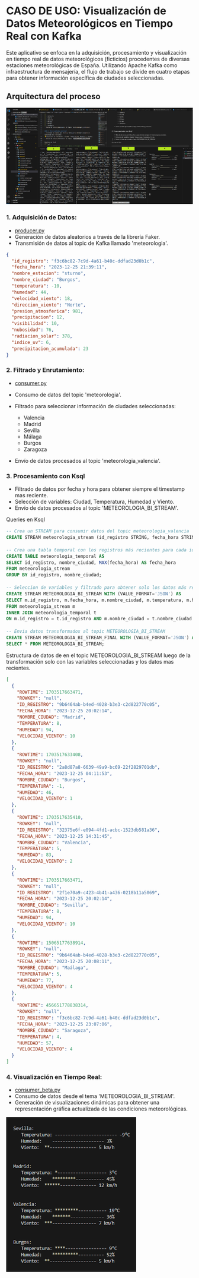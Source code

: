 # CASO DE USO: Visualización de Datos Meteorológicos en Tiempo Real con Kafka

Este aplicativo se enfoca en la adquisición, procesamiento y visualización en tiempo real de datos meteorológicos (ficticios) procedentes de diversas estaciones meteorológicas de España. Utilizando Apache Kafka como infraestructura de mensajería, el flujo de trabajo se divide en cuatro etapas para obtener información específica de ciudades seleccionadas.

## Arquitectura del proceso

![Texto Alternativo](Screenshot_1.png)

### 1. Adquisición de Datos:

- [producer.py](producer.py) 
- Generación de datos aleatorios a través de la librería Faker.
- Transmisión de datos al topic de Kafka llamado 'meteorologia'.

```json
{
  "id_registro": "f3c6bc82-7c9d-4a61-b40c-ddfad23d0b1c",
  "fecha_hora": "2023-12-25 21:39:11",
  "nombre_estacion": "sturno",
  "nombre_ciudad": "Burgos",
  "temperatura": -10,
  "humedad": 44,
  "velocidad_viento": 18,
  "direccion_viento": "Norte",
  "presion_atmosferica": 981,
  "precipitacion": 12,
  "visibilidad": 10,
  "nubosidad": 76,
  "radiacion_solar": 378,
  "indice_uv": 6,
  "precipitacion_acumulada": 23
}

```
### 2. Filtrado y Enrutamiento:
- [consumer.py](consumer.py)
- Consumo de datos del topic 'meteorologia'.
- Filtrado para seleccionar información de ciudades seleccionadas: 
  
  - Valencia
  - Madrid
  - Sevilla
  - Málaga
  - Burgos
  - Zaragoza
- Envío de datos procesados al topic 'meteorologia_valencia'.

### 3. Procesamiento con Ksql
- Filtrado de datos por fecha y hora para obtener siempre el timestamp mas reciente.
- Selección de variables: Ciudad, Temperatura, Humedad y Viento.
- Envío de datos procesados al topic 'METEOROLOGIA_BI_STREAM'.

Queries en Ksql
 ```sql
-- Crea un STREAM para consumir datos del topic meteorologia_valencia
CREATE STREAM meteorologia_stream (id_registro STRING, fecha_hora STRING, nombre_ciudad STRING, temperatura INT, humedad INT, velocidad_viento) WITH (KAFKA_TOPIC='meteorologia_valencia', VALUE_FORMAT='JSON');

-- Crea una tabla temporal con los registros más recientes para cada id_registro y nombre_ciudad
CREATE TABLE meteorologia_temporal AS
SELECT id_registro, nombre_ciudad, MAX(fecha_hora) AS fecha_hora
FROM meteorologia_stream
GROUP BY id_registro, nombre_ciudad;

-- Seleccion de variables y filtrado para obtener solo los datos más recientes de cada ciudad
CREATE STREAM METEOROLOGIA_BI_STREAM WITH (VALUE_FORMAT='JSON') AS
SELECT m.id_registro, m.fecha_hora, m.nombre_ciudad, m.temperatura, m.humedad, m.velocidad_viento
FROM meteorologia_stream m
INNER JOIN meteorologia_temporal t
ON m.id_registro = t.id_registro AND m.nombre_ciudad = t.nombre_ciudad AND m.fecha_hora = t.fecha_hora;

-- Envia datos transformados al topic METEOROLOGIA_BI_STREAM
CREATE STREAM METEOROLOGIA_BI_STREAM_FINAL WITH (VALUE_FORMAT='JSON') AS
SELECT * FROM METEOROLOGIA_BI_STREAM;

```

Estructura de datos de en el topic METEOROLOGIA_BI_STREAM luego de la transformación solo con las variables seleccionadas y los datos mas recientes.

```json
[
  {
    "ROWTIME": 1703517663471,
    "ROWKEY": "null",
    "ID_REGISTRO": "9b6464ab-b4ed-4028-b3e3-c2d822770c05",
    "FECHA_HORA": "2023-12-25 20:02:14",
    "NOMBRE_CIUDAD": "Madrid",
    "TEMPERATURA": 8,
    "HUMEDAD": 94,
    "VELOCIDAD_VIENTO": 10
  },
  {
    "ROWTIME": 1703517633408,
    "ROWKEY": "null",
    "ID_REGISTRO": "2a8d87a8-6639-49a9-bc69-22f2829701db",
    "FECHA_HORA": "2023-12-25 04:11:53",
    "NOMBRE_CIUDAD": "Burgos",
    "TEMPERATURA": -1,
    "HUMEDAD": 46,
    "VELOCIDAD_VIENTO": 1
  },
  {
    "ROWTIME": 1703517635410,
    "ROWKEY": "null",
    "ID_REGISTRO": "32375e6f-e094-4fd1-acbc-1523db581a36",
    "FECHA_HORA": "2023-12-25 14:31:45",
    "NOMBRE_CIUDAD": "Valencia",
    "TEMPERATURA": 5,
    "HUMEDAD": 83,
    "VELOCIDAD_VIENTO": 2
  },
  {
    "ROWTIME": 1703517663471,
    "ROWKEY": "null",
    "ID_REGISTRO": "2f1e70a9-c423-4b41-a436-0218b11a5069",
    "FECHA_HORA": "2023-12-25 20:02:14",
    "NOMBRE_CIUDAD": "Sevilla",
    "TEMPERATURA": 8,
    "HUMEDAD": 94,
    "VELOCIDAD_VIENTO": 10
  },
  {
    "ROWTIME": 15065177638914,
    "ROWKEY": "null",
    "ID_REGISTRO": "9b6464ab-b4ed-4028-b3e3-c2d822770c05",
    "FECHA_HORA": "2023-12-25 20:08:11",
    "NOMBRE_CIUDAD": "Maálaga",
    "TEMPERATURA": 5,
    "HUMEDAD": 77,
    "VELOCIDAD_VIENTO": 4
  },
  {
    "ROWTIME": 456651778838314,
    "ROWKEY": "null",
    "ID_REGISTRO": "f3c6bc82-7c9d-4a61-b40c-ddfad23d0b1c",
    "FECHA_HORA": "2023-12-25 23:07:06",
    "NOMBRE_CIUDAD": "Saragoza",
    "TEMPERATURA": 4,
    "HUMEDAD": 57,
    "VELOCIDAD_VIENTO": 4
  }
]


```

### 4. Visualización en Tiempo Real:
- [consumer_beta.py](consumer_beta.py)
- Consumo de datos desde el tema 'METEOROLOGIA_BI_STREAM'.
- Generación de visualizaciones dinámicas para obtener una representación gráfica actualizada de las condiciones meteorológicas.

![Texto Alternativo](Screenshot_2.png)